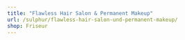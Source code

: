 ```yaml
---
title: "Flawless Hair Salon & Permanent Makeup"
url: /sulphur/flawless-hair-salon-und-permanent-makeup/
shop: Friseur
---
```


